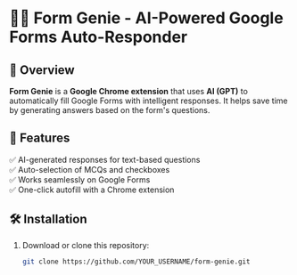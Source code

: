 # 🧞‍♂️ Form Genie - AI-Powered Google Forms Auto-Responder  

## 🚀 Overview  
**Form Genie** is a **Google Chrome extension** that uses **AI (GPT)** to automatically fill Google Forms with intelligent responses. It helps save time by generating answers based on the form's questions.  

## 🎯 Features  
✅ AI-generated responses for text-based questions  
✅ Auto-selection of MCQs and checkboxes  
✅ Works seamlessly on Google Forms  
✅ One-click autofill with a Chrome extension  

## 🛠️ Installation  
1. Download or clone this repository:  
   ```bash
   git clone https://github.com/YOUR_USERNAME/form-genie.git
